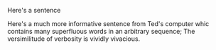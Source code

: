 Here's a sentence

Here's a much more informative sentence from Ted's computer whic contains many superfluous words in an arbitrary sequence; The versimilitude of verbosity is vividly vivacious.